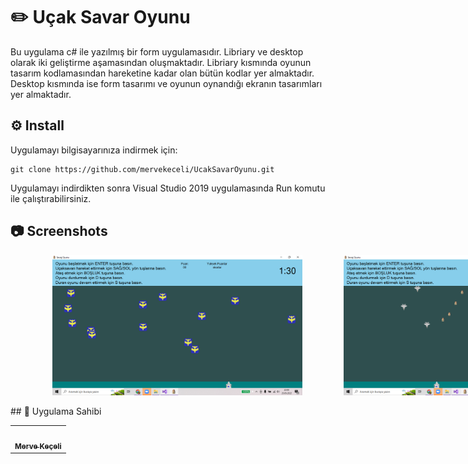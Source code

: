 # ✏️ Uçak Savar Oyunu

Bu uygulama c# ile yazılmış bir form uygulamasıdır. Libriary ve desktop olarak iki geliştirme aşamasından oluşmaktadır. Libriary kısmında oyunun tasarım kodlamasından hareketine kadar olan bütün kodlar yer almaktadır. Desktop kısmında ise form tasarımı ve oyunun oynandığı ekranın tasarımları yer almaktadır.


## ⚙️ Install

Uygulamayı bilgisayarınıza indirmek için:
```
git clone https://github.com/mervekeceli/UcakSavarOyunu.git
```
Uygulamayı indirdikten sonra Visual Studio 2019 uygulamasında Run komutu ile çalıştırabilirsiniz.

## 📷 Screenshots

<div style="display: flex; width: 1000px; justify-content: space-evenly;">
  <img src="https://github.com/mervekeceli/UcakSavarOyunu/blob/main/img/Ekran%20G%C3%B6r%C3%BCnt%C3%BCs%C3%BC%20(125).png" width="400px;" alt=""/>
  <img src="https://github.com/mervekeceli/UcakSavarOyunu/blob/main/img/Ekran%20G%C3%B6r%C3%BCnt%C3%BCs%C3%BC%20(126).png" width="400px;" alt=""/>
</div>

<br />
## 🎯 Uygulama Sahibi
<table>
  <tr>
    <td align="center"><a href="https://www.linkedin.com/in/merveekeceli/"><img src="https://avatars.githubusercontent.com/u/56134222?v=4" width="100px;" alt=""/><br /><sub><b>Merve Keçeli</b></sub></a><br /></td>
  </tr>
</table>

